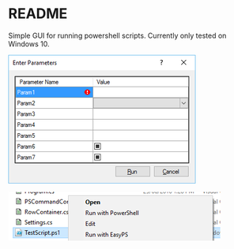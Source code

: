 # README #

Simple GUI for running powershell scripts. Currently only tested on Windows 10.

![alt text](Example.png "")

![alt text](ContextMenu.png "")
